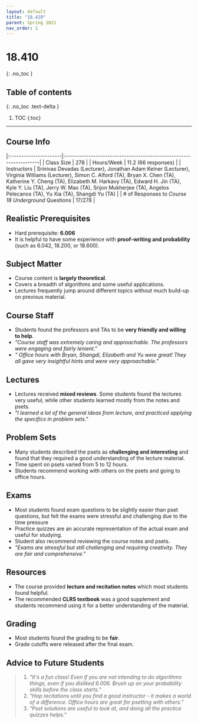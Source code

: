 ```yaml
---
layout: default
title: "18.410"
parent: Spring 2021
nav_order: 1
---
```


# 18.410
{: .no_toc }

## Table of contents
{: .no_toc .text-delta }

1. TOC
   {:toc}

---

## Course Info

|:----------------------|:-------------------------------------------------------------------|
| Class Size | 278 |
| Hours/Week | 11.2 (66 responses) |
| Instructors | Srinivas Devadas (Lecturer), Jonathan Adam Kelner (Lecturer), Virginia Williams (Lecturer), Simon C. Alford (TA), Bryan X. Chen (TA), Katherine Y. Cheng (TA), Elizabeth M. Harkavy (TA), Edward H. Jin (TA), Kyle Y. Liu (TA), Jerry W. Mao (TA), Srijon Mukherjee (TA), Angelos Pelecanos (TA), Yu Xia (TA), Shangdi Yu (TA) |
| # of Responses to _Course 18 Underground_ Questions | 17/278 |

## Realistic Prerequisites

- Hard prerequisite: **6.006**
- It is helpful to have some experience with **proof-writing and probability** (such as 6.042, 18.200, or 18.600).

## Subject Matter

- Course content is **largely theoretical**.
- Covers a breadth of algorithms and some useful applications.
- Lectures frequently jump around different topics without much build-up on previous material.

## Course Staff

- Students found the professors and TAs to be **very friendly and willing to help**.
- _"Course staff was extremely caring and approachable. The professors were engaging and fairly lenient."_
- _" Office hours with Bryan, Shangdi, Elizabeth and Yu were great! They all gave very insightful hints and were very approachable."_

## Lectures

- Lectures received **mixed reviews**. Some students found the lectures very useful, while other students learned mostly from the notes and psets.
- _"I learned a lot of the general ideas from lecture, and practiced applying the specifics in problem sets."_

## Problem Sets

- Many students described the psets as **challenging and interesting** and found that they required a good understanding of the lecture material.
- Time spent on psets varied from 5 to 12 hours.
- Students recommend working with others on the psets and going to office hours.

## Exams

- Most students found exam questions to be slightly easier than pset questions, but felt the exams were stressful and challenging due to the time pressure
- Practice quizzes are an accurate representation of the actual exam and useful for studying.
- Student also recommend reviewing the course notes and psets.
- _"Exams are stressful but still challenging and requiring creativity. They are fair and comprehensive."_

## Resources

- The course provided **lecture and recitation notes** which most students found helpful.
- The recommended **CLRS textbook** was a good supplement and students recommend using it for a better understanding of the material.

## Grading

- Most students found the grading to be **fair**.
- Grade cutoffs were released after the final exam.

## Advice to Future Students

> 1. _"It's a fun class! Even if you are not intending to do algorithms things, even if you disliked 6.006. Brush up on your probability skills before the class starts."_
> 2. _"Hop recitations until you find a good instructor - it makes a world of a difference. Office hours are great for psetting with others."_
> 3. _"Pset solutions are useful to look at, and doing all the practice quizzes helps."_

<!-- ## Syllabus

Click [**here**](/assets/files/410_Syllabus_Spring2021.pdf) for a PDF of this course's syllabus. -->
